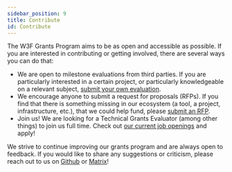 ```yaml
---
sidebar_position: 9
title: Contribute
id: Contribute
---
```


The W3F Grants Program aims to be as open and accessible as possible. If you are interested in contributing or getting involved, there are several ways you can do that:

- We are open to milestone evaluations from third parties. If you are particularly interested in a certain project, or particularly knowledgeable on a relevant subject, [submit your own evaluation](https://github.com/w3f/Grant-Milestone-Delivery#ballot_box_with_check-external-evaluations).
- We encourage anyone to submit a request for proposals (RFPs). If you find that there is something missing in our ecosystem (a tool, a project, infrastructure, etc.), that we could help fund, please [submit an RFP](https://github.com/w3f/Grants-Program/blob/master/README.md#mailbox_with_mail-suggest-a-project).
- Join us! We are looking for a Technical Grants Evaluator (among other things) to join us full time. Check out [our current job openings](https://web3.bamboohr.com/jobs/) and apply!

We strive to continue improving our grants program and are always open to feedback. If you would like to share any suggestions or criticism, please reach out to us on [Github](https://github.com/w3f/Grants-Program) or [Matrix](https://matrix.to/#/#w3f:matrix.org)!
